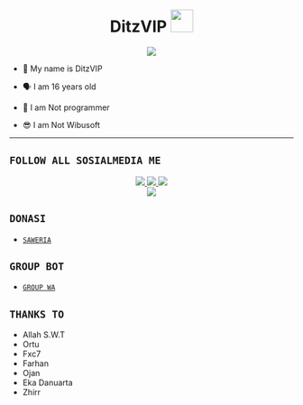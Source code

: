 <h1 align="center">DitzVIP <img src="https://user-images.githubusercontent.com/1303154/88677602-1635ba80-d120-11ea-84d8-d263ba5fc3c0.gif" width="40px" alt=""><br></h1>
<p align="center">
<img src="https://telegra.ph/file/793a469f8605818546fe2.jpg" />
</p>

<p align="center">

- 👼 My name is DitzVIP

- 🗣️ I am 16 years old 

- 🔭 I am Not programmer
 
- 😎 I am Not Wibusoft
</p>

-------

## ```FOLLOW ALL SOSIALMEDIA ME```
<p align="center">
<a href="https://instagram.com/adyt.vip"><img src="https://img.shields.io/badge/Instagram-E4405F?style=for-the-badge&logo=instagram&logoColor=white"/> 
<a href="https://wa.me/6287895808192"><img src="https://img.shields.io/badge/WhatsApp-25D366?style=for-the-badge&logo=whatsapp&logoColor=white" />
<a href="https://youtube.com/ZeroYT7"><img src="https://img.shields.io/badge/YouTube Ditz Vip-ff0000?style=for-the-badge&logo=youtube&logoColor=ff000000&link=https://youtube.com/DitzVIP" /><br>
<a href="https://tiktok.com/@_ditzvipp"><img src="https://img.shields.io/badge/Tiktok Ditz Vip-black?style=for-the-badge&logo=tiktok&logoColor=ff000000&link=https://tiktok.com/@_ditzvipp" /></a>
</p>

## ```DONASI```

- [`SAWERIA`](https://saweria.co/aDiitbotzz)

## ```GROUP BOT```

- [`GROUP WA`](https://chat.whatsapp.com/EGQEXPiEtCPBlJMGsTXY7L)</a>

## ```THANKS TO```
- Allah S.W.T
- Ortu
- Fxc7
- Farhan
- Ojan
- Eka Danuarta
- Zhirr
```
